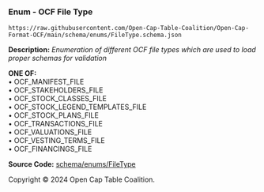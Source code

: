 ### Enum - OCF File Type

`https://raw.githubusercontent.com/Open-Cap-Table-Coalition/Open-Cap-Format-OCF/main/schema/enums/FileType.schema.json`

**Description:** _Enumeration of different OCF file types which are used to load proper schemas for validation_

**ONE OF:**</br>&bull; OCF_MANIFEST_FILE </br>&bull; OCF_STAKEHOLDERS_FILE </br>&bull; OCF_STOCK_CLASSES_FILE </br>&bull; OCF_STOCK_LEGEND_TEMPLATES_FILE </br>&bull; OCF_STOCK_PLANS_FILE </br>&bull; OCF_TRANSACTIONS_FILE </br>&bull; OCF_VALUATIONS_FILE </br>&bull; OCF_VESTING_TERMS_FILE </br>&bull; OCF_FINANCINGS_FILE

**Source Code:** [schema/enums/FileType](../../../../schema/enums/FileType.schema.json)

Copyright © 2024 Open Cap Table Coalition.
